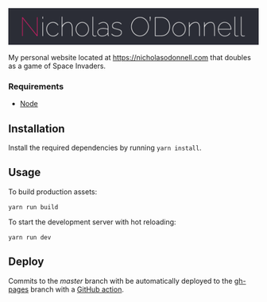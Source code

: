<img src="logo/logo.png" />

My personal website located at https://nicholasodonnell.com that doubles as a game of Space Invaders.

### Requirements

- [Node](https://nodejs.org/en/)

## Installation

Install the required dependencies by running `yarn install`.

## Usage

To build production assets:
```
yarn run build
```

To start the development server with hot reloading:
```
yarn run dev
```

## Deploy

Commits to the *master* branch with be automatically deployed to the [gh-pages](https://github.com/nicholasodonnell/nicholasodonnell.com/tree/gh-pages) branch with a [GitHub action](https://github.com/nicholasodonnell/nicholasodonnell.com/actions).
